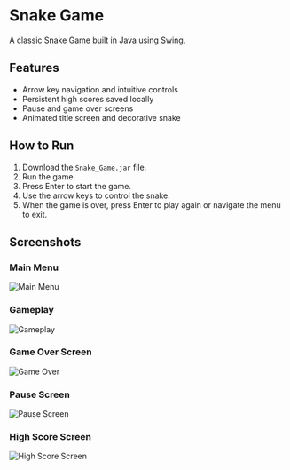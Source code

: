 # Snake Game

A classic Snake Game built in Java using Swing.

## Features
- Arrow key navigation and intuitive controls
- Persistent high scores saved locally
- Pause and game over screens
- Animated title screen and decorative snake

## How to Run
1. Download the `Snake_Game.jar` file.
2. Run the game.
3. Press Enter to start the game.
4. Use the arrow keys to control the snake.
5. When the game is over, press Enter to play again or navigate the menu to exit.

## Screenshots

### Main Menu
![Main Menu](https://github.com/user-attachments/assets/051c0f85-b595-42ef-b3c6-0c080abdfd57)

### Gameplay
![Gameplay](https://github.com/user-attachments/assets/26b244d3-c4e0-483d-a814-9b567426de19)

### Game Over Screen
![Game Over](https://github.com/user-attachments/assets/f362bc29-ac5c-418b-87ce-3cefeaed3064)

### Pause Screen
![Pause Screen](https://github.com/user-attachments/assets/1531a7aa-c541-4760-ae4f-ecc66bdaa486)

### High Score Screen
![High Score Screen](https://github.com/user-attachments/assets/2de30e89-691a-46a5-8732-3b49a335c004)
